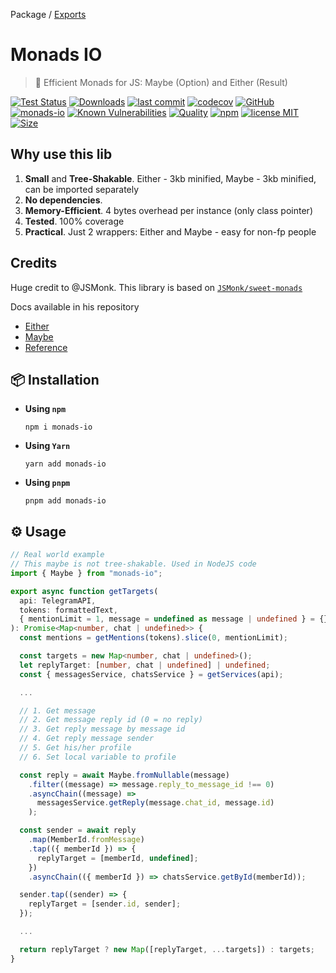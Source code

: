 Package / [Exports](modules.md)

# Monads IO

> 🚀 Efficient Monads for JS: Maybe (Option) and Either (Result)

[![Test Status](https://github.com/AlexXanderGrib/monads-io/actions/workflows/test.yml/badge.svg)](https://github.com/AlexXanderGrib/monads-io)
[![Downloads](https://img.shields.io/npm/dt/monads-io.svg)](https://npmjs.com/package/monads-io)
[![last commit](https://img.shields.io/github/last-commit/AlexXanderGrib/monads-io.svg)](https://github.com/AlexXanderGrib/monads-io)
[![codecov](https://img.shields.io/codecov/c/github/AlexXanderGrib/monads-io/main.svg)](https://codecov.io/gh/AlexXanderGrib/monads-io)
[![GitHub](https://img.shields.io/github/stars/AlexXanderGrib/monads-io.svg)](https://github.com/AlexXanderGrib/monads-io)
[![monads-io](https://snyk.io/advisor/npm-package/monads-io/badge.svg)](https://snyk.io/advisor/npm-package/monads-io)
[![Known Vulnerabilities](https://snyk.io/test/npm/monads-io/badge.svg)](https://snyk.io/test/npm/monads-io)
[![Quality](https://img.shields.io/npms-io/quality-score/monads-io.svg?label=quality%20%28npms.io%29&)](https://npms.io/search?q=monads-io)
[![npm](https://img.shields.io/npm/v/monads-io.svg)](https://npmjs.com/package/monads-io)
[![license MIT](https://img.shields.io/npm/l/monads-io.svg)](https://github.com/AlexXanderGrib/monads-io/blob/main/LICENSE.txt)
[![Size](https://img.shields.io/bundlephobia/minzip/monads-io)](https://bundlephobia.com/package/monads-io)

## Why use this lib

1. **Small** and **Tree-Shakable**. Either - 3kb minified, Maybe - 3kb minified, can be imported separately
2. **No dependencies**.
3. **Memory-Efficient**. 4 bytes overhead per instance (only class pointer)
4. **Tested**. 100% coverage
5. **Practical**. Just 2 wrappers: Either and Maybe - easy for non-fp people

## Credits

Huge credit to @JSMonk. This library is based on [`JSMonk/sweet-monads`](https://github.com/JSMonk/sweet-monads)

Docs available in his repository

- [Either](https://github.com/JSMonk/sweet-monads/tree/master/either)
- [Maybe](https://github.com/JSMonk/sweet-monads/tree/master/maybe)
- [Reference](./docs/api/modules.md)

## 📦 Installation

- **Using `npm`**
  ```shell
  npm i monads-io
  ```
- **Using `Yarn`**
  ```shell
  yarn add monads-io
  ```
- **Using `pnpm`**
  ```shell
  pnpm add monads-io
  ```

## ⚙️ Usage

```typescript
// Real world example
// This maybe is not tree-shakable. Used in NodeJS code
import { Maybe } from "monads-io";

export async function getTargets(
  api: TelegramAPI,
  tokens: formattedText,
  { mentionLimit = 1, message = undefined as message | undefined } = {}
): Promise<Map<number, chat | undefined>> {
  const mentions = getMentions(tokens).slice(0, mentionLimit);

  const targets = new Map<number, chat | undefined>();
  let replyTarget: [number, chat | undefined] | undefined;
  const { messagesService, chatsService } = getServices(api);

  ...

  // 1. Get message
  // 2. Get message reply id (0 = no reply)
  // 3. Get reply message by message id
  // 4. Get reply message sender
  // 5. Get his/her profile
  // 6. Set local variable to profile

  const reply = await Maybe.fromNullable(message)
    .filter((message) => message.reply_to_message_id !== 0)
    .asyncChain((message) =>
      messagesService.getReply(message.chat_id, message.id)
    );

  const sender = await reply
    .map(MemberId.fromMessage)
    .tap(({ memberId }) => {
      replyTarget = [memberId, undefined];
    })
    .asyncChain(({ memberId }) => chatsService.getById(memberId));

  sender.tap((sender) => {
    replyTarget = [sender.id, sender];
  });

  ...

  return replyTarget ? new Map([replyTarget, ...targets]) : targets;
}
```
